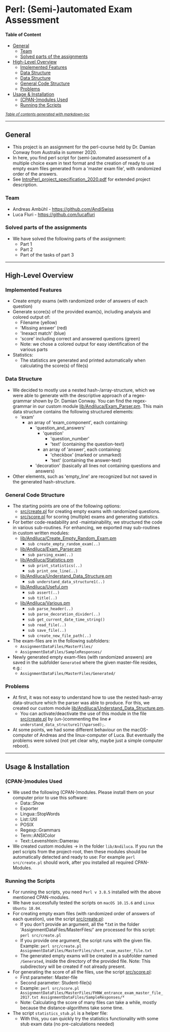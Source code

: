 # Perl: (Semi-)automated Exam Assessment

#### Table of Content
- [General](#general)
  - [Team](#team)
  - [Solved parts of the assignments](#solved-parts-of-the-assignments)
- [High-Level Overview](#high-level-overview)
  - [Implemented Features](#implemented-features)
  - [Data Structure](#data-structure)
  - [Data Structure](#data-structure)
  - [General Code Structure](#general-code-structure)
  - [Problems](#problems)
- [Usage & Installation](#usage--installation)
  - [(CPAN-)modules Used](#cpan-modules-used)
  - [Running the Scripts](#running-the-scripts)

<small><i><a href='http://ecotrust-canada.github.io/markdown-toc/'>Table of contents 
generated with markdown-toc</a></i></small>


---
## General
- This project is an assignment for the perl-course held by Dr. Damian Conway from 
  Australia in summer 2020.
- In here, you find perl script for (semi-)automated assessment of a multiple choice 
  exam in text format and the creation of ready to use empty exam files generated from a 
  'master exam file', with randomized order of the answers.
- See [IntroPerl_project_specification_2020.pdf](IntroPerl_project_specification_2020.pdf) 
  for extended project description.

### Team
- Andreas Ambühl - https://github.com/AndiSwiss
- Luca Fluri - https://github.com/lucafluri


### Solved parts of the assignments
- We have solved the following parts of the assignment:
  - Part 1
  - Part 2
  - Part of the tasks of part 3

---

## High-Level Overview

### Implemented Features
- Create empty exams (with randomized order of answers of each question)
- Generate score(s) of the provided exam(s), including analysis and colored output of:
  - Filename (yellow)
  - 'Missing answer' (red)
  - 'Inexact match' (blue)
  - 'score' including correct and answered questions (green)
  - Note: we chose a colored output for easy identification of the various parts
- Statistics:
  - The statistics are generated and printed automatically when calculating the score(s) 
    of file(s) 

### Data Structure
- We decided to mostly use a nested hash-/array-structure, which we were able to generate 
  with the descriptive approach of a regex-grammar shown by Dr. Damian Conway. You can find 
  the regex-grammar in our custom module [lib/Andiluca/Exam_Parser.pm](lib/Andiluca/Exam_Parser.pm). 
  This main data structure contains the following structured elements:
  - 'exam'
    - an array of 'exam_component', each containing:
      - 'question_and_answers'
        - 'question'
          - 'question_number'
          - 'text' (containing the question-text)
        - an array of 'answer', each containing:
          - 'checkbox' (marked or unmarked)
          - 'text' (containing the answer-text)
      - 'decoration' (basically all lines not containing questions and answers)
- Other elements, such as 'empty_line' are recognized but not saved in the generated 
  hash-structure.
   

### General Code Structure
- The starting points are one of the following options:
  - [src/create.pl](src/create.pl) for creating empty exams with randomized questions.
  - [src/score.pl](src/score.pl) for scoring (multiple) exams and generating statistics.
- For better code-readability and -maintainability, we structured the code in various
  sub-routines. For enhancing, we exported may sub-routines in custom written modules:
  - [lib/Andiluca/Create_Empty_Random_Exam.pm](lib/Andiluca/Create_Empty_Random_Exam.pm)
    - `sub create_empty_random_exam(..)`
  - [lib/Andiluca/Exam_Parser.pm](lib/Andiluca/Exam_Parser.pm)
    - `sub parsing_exam(..)`
  - [lib/Andiluca/Statistics.pm](lib/Andiluca/Statistics.pm)
    - `sub print_statistics(..)`
    - `sub print_one_line(..)`
  - [lib/Andiluca/Understand_Data_Structure.pm](lib/Andiluca/Understand_Data_Structure.pm)
    - `sub understand_data_structure1(..)`
  - [lib/Andiluca/Useful.pm](lib/Andiluca/Useful.pm)
    - `sub assert(..)`
    - `sub title(..)`
  - [lib/Andiluca/Various.pm](lib/Andiluca/Various.pm)
    - `sub parse_header(..)`
    - `sub parse_decoration_divider(..)`
    - `sub get_current_date_time_string()`
    - `sub read_file(..)`
    - `sub save_file(..)`
    - `sub create_new_file_path(..)`
- The exam-files are in the following subfolders:
  - `AssignmentDataFiles/MasterFiles/`
  - `AssignmentDataFiles/SampleResponses/`
- Newly generated empty exam-files (with randomized answers) are saved in the subfolder
  `Generated` where the given master-file resides, e.g.:
  - `AssignmentDataFiles/MasterFiles/Generated/`


### Problems
- At first, it was not easy to understand how to use the nested hash-array data-structure 
  which the parser was able to produce. For this, we created our custom module 
  [lib/Andiluca/Understand_Data_Structure.pm](lib/Andiluca/Understand_Data_Structure.pm).
  - You can activate/deactivate the use of this module in the file [src/create.pl](src/create.pl) 
  by (un-)commenting the line `# understand_data_structure1(\%parsed);`.
- At some points, we had some different behaviour on the macOS-computer of Andreas and the 
  linux-computer of Luca. But eventually the problems were solved (not yet clear why, maybe
  just a simple computer reboot).

---
## Usage & Installation

### (CPAN-)modules Used
- We used the following (CPAN-)modules. Please install them on your computer prior to 
  use this software:
  - Data::Show
  - Exporter
  - Lingua::StopWords
  - List::Util
  - POSIX
  - Regexp::Grammars
  - Term::ANSIColor
  - Text::Levenshtein::Damerau
- We created custom modules -> in the folder `lib/Andiluca`. If you run the perl scripts 
  from the project-root, then these modules should be automatically detected and ready to 
  use: For example `perl src/create.pl` should work, after you installed all required 
  CPAN-Modules.

### Running the Scripts
- For running the scripts, you need `Perl v 3.8.5` installed with the above mentioned 
  CPAN-modules.
- We have successfully tested the scripts on `macOS 10.15.6` and `Linux Ubuntu 18.04`.
- For creating empty exam files (with randomized order of answers of each question), use the 
  script [src/create.pl](src/create.pl):
  - If you don't provide an argument, all the *.txt in the folder 
    'AssignmentDataFiles/MasterFiles/' are processed for this script: `perl src/create.pl`
  - If you provide one argument, the script runs with the given file. Example: 
  `perl src/create.pl AssignmentDataFiles/MasterFiles/short_exam_master_file.txt`
  - The generated empty exams will be created in a subfolder named `/Generated`, 
    inside the directory of the provided file. Note: This subdirectory will be created if 
    not already present.
- For generating the score of all the files, use the script [src/score.pl](src/score.pl):
  - First parameter: Master-file
  - Second parameter: Student-file(s)
  - Example: `perl src/score.pl AssignmentDataFiles/MasterFiles/FHNW_entrance_exam_master_file_2017.txt AssignmentDataFiles/SampleResponses/*`
  - Note: Calculating the score of many files can take a while, mostly because the 
    distance-algorithms take some time.
- The script `statistics_stub.pl` is a helper file:
  - With this, you can quickly try the statistics functionality with some stub exam 
    data (no pre-calculations needed)

